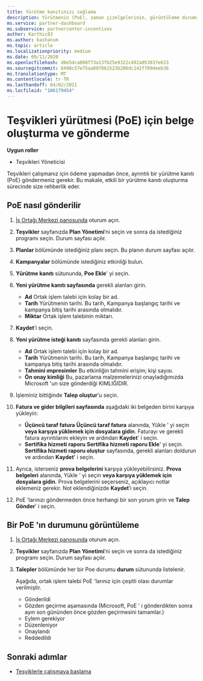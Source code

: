 ```yaml
---
title: Yürütme kanıtınızı sağlama
description: Yürütmenin (PoE), zaman çizelgelerinin, görüntüleme durumunun ve gönderim yönergelerinin önemini anlayın.
ms.service: partner-dashboard
ms.subservice: partnercenter-incentives
author: Karthic83
ms.author: kashanum
ms.topic: article
ms.localizationpriority: medium
ms.date: 09/11/2020
ms.openlocfilehash: d0e5dca008f73a13fb25e9322c492a053037e633
ms.sourcegitcommit: 6498c57e75aa097861523b206dc142f789deeb36
ms.translationtype: MT
ms.contentlocale: tr-TR
ms.lasthandoff: 04/02/2021
ms.locfileid: "106179454"
---
```

# <a name="create-and-submit-documents-for-your-incentives-proof-of-execution-poe"></a>Teşvikleri yürütmesi (PoE) için belge oluşturma ve gönderme

**Uygun roller**

- Teşvikleri Yöneticisi

Teşvikleri çalışmanız için ödeme yapmadan önce, ayrıntılı bir yürütme kanıtı (PoE) göndermeniz gerekir. Bu makale, etkili bir yürütme kanıtı oluşturma sürecinde size rehberlik eder.

## <a name="how-to-submit-a-poe"></a>PoE nasıl gönderilir

1. [İş Ortağı Merkezi panosunda](https://partner.microsoft.com/dashboard/) oturum açın.

2. **Teşvikler** sayfanızda **Plan Yönetimi**’ni seçin ve sonra da istediğiniz programı seçin. Durum sayfası açılır.

3. **Planlar** bölümünde istediğiniz planı seçin. Bu planın durum sayfası açılır.

4. **Kampanyalar** bölümünde istediğiniz etkinliği bulun.

5. **Yürütme kanıtı** sütununda, **Poe Ekle**' yi seçin.

6. **Yeni yürütme kanıtı sayfasında** gerekli alanları girin.

   - **Ad**  Ortak işlem talebi için kolay bir ad.
   - **Tarih**  Yürütmenin tarihi. Bu tarih, Kampanya başlangıç tarihi ve kampanya bitiş tarihi arasında olmalıdır.
   - **Miktar**  Ortak işlem talebinin miktarı.

7. **Kaydet**’i seçin.

8. **Yeni yürütme isteği kanıtı** sayfasında gerekli alanları girin.

   - **Ad**  Ortak işlem talebi için kolay bir ad.
   - **Tarih**  Yürütmenin tarihi. Bu tarih, Kampanya başlangıç tarihi ve kampanya bitiş tarihi arasında olmalıdır.
   - **Tahmini ımpresimler**   Bu etkinliğin tahmini erişim; kişi sayısı.
   - **Ön onay kimliği**   Bu, pazarlama malzemelerinizi onayladığımızda Microsoft 'un size gönderdiği KIMLIĞIDIR.

9. İşleminiz bittiğinde **Talep oluştur**'u seçin.

10. **Fatura ve gider bilgileri sayfasında** aşağıdaki iki belgeden birini karşıya yükleyin:
    - **Üçüncü taraf fatura**  **Üçüncü taraf fatura** alanında, Yükle ' yi seçin **veya karşıya yüklemek için dosyalara gidin**. Faturayı ve gerekli fatura ayrıntılarını ekleyin ve ardından **Kaydet**' i seçin.
    - **Sertifika hizmeti raporu**  **Sertifika hizmeti raporu Ekle**' yi seçin. **Sertifika hizmeti raporu oluştur** sayfasında, gerekli alanları doldurun ve ardından **Kaydet**' i seçin.

11. Ayrıca, isterseniz **prova belgelerini** karşıya yükleyebilirsiniz. **Prova belgeleri** alanında, Yükle ' yi seçin **veya karşıya yüklemek için dosyalara gidin**. Prova belgelerini seçerseniz, açıklayıcı notlar eklemeniz gerekir. Not eklendiğinizde **Kaydet**’i seçin.

12. PoE 'larınızı göndermeden önce herhangi bir son yorum girin ve **Talep Gönder**' i seçin.

## <a name="view-the-status-of-a-poe"></a>Bir PoE 'ın durumunu görüntüleme

1. [İş Ortağı Merkezi panosunda](https://partner.microsoft.com/dashboard/) oturum açın.

2. **Teşvikler** sayfanızda **Plan Yönetimi**’ni seçin ve sonra da istediğiniz programı seçin. Durum sayfası açılır.

3. **Talepler** bölümünde her bir Poe durumu **durum** sütununda listelenir.

   Aşağıda, ortak işlem talebi PoE 'larınız için çeşitli olası durumlar verilmiştir.

   - Gönderildi
   - Gözden geçirme aşamasında (Microsoft, PoE ' i gönderdikten sonra ayın son gününden önce gözden geçirmesini tamamlar.)
   - Eylem gerekiyor
   - Düzenleniyor
   - Onaylandı
   - Reddedildi

## <a name="next-steps"></a>Sonraki adımlar

- [Teşviklerle çalışmaya başlama](incentives-get-started-intro.md)